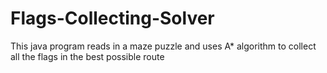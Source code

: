# Flags-Collecting-Solver
This java program reads in a maze puzzle and uses A* algorithm to collect all the flags in the best possible route
